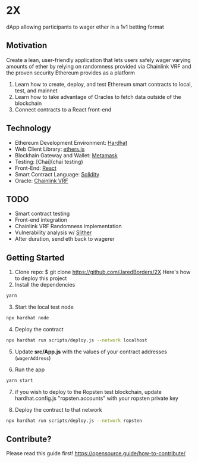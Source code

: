 # 2X
dApp allowing participants to wager ether in a 1v1 betting format

## Motivation
Create a lean, user-friendly application that lets users safely wager varying amounts of ether by relying on randomness provided via Chainlink VRF and the proven security Ethereum provides as a platform
1. Learn how to create, deploy, and test Ethereum smart contracts to local, test, and mainnet
2. Learn how to take advantage of Oracles to fetch data outside of the blockchain
3. Connect contracts to a React front-end

## Technology
* Ethereum Development Environment: [Hardhat](https://hardhat.org)
* Web Client Library: [ethers.js](https://docs.ethers.io/v5/)
* Blockhain Gateway and Wallet: [Metamask](https://metamask.io)
* Testing: [Chai](chai testing)
* Front-End: [React](https://reactjs.org)
* Smart Contract Language: [Solidity](https://docs.soliditylang.org/en/v0.8.0/)
* Oracle: [Chainlink VRF](https://docs.chain.link/docs/chainlink-vrf)

## TODO
* Smart contract testing
* Front-end integration
* Chainlink VRF Randomness implementation 
* Vulnerability analysis w/ [Slither](https://github.com/crytic/slither)
* After duration, send eth back to wagerer

## Getting Started
1. Clone repo: $ git clone https://github.com/JaredBorders/2X 
Here's how to deploy this project
2. Install the dependencies

```sh
yarn
```

3. Start the local test node

```sh
npx hardhat node
```

4. Deploy the contract

```sh
npx hardhat run scripts/deploy.js --network localhost
```

5. Update __src/App.js__ with the values of your contract addresses (`wagerAddress`)

6. Run the app

```sh
yarn start
```

7. if you wish to deploy to the Ropsten test blockchain, update hardhat.config.js "ropsten.accounts" with your ropsten private key

8. Deploy the contract to that network

```sh
npx hardhat run scripts/deploy.js --network ropsten
```

## Contribute?
Please read this guide first! https://opensource.guide/how-to-contribute/

